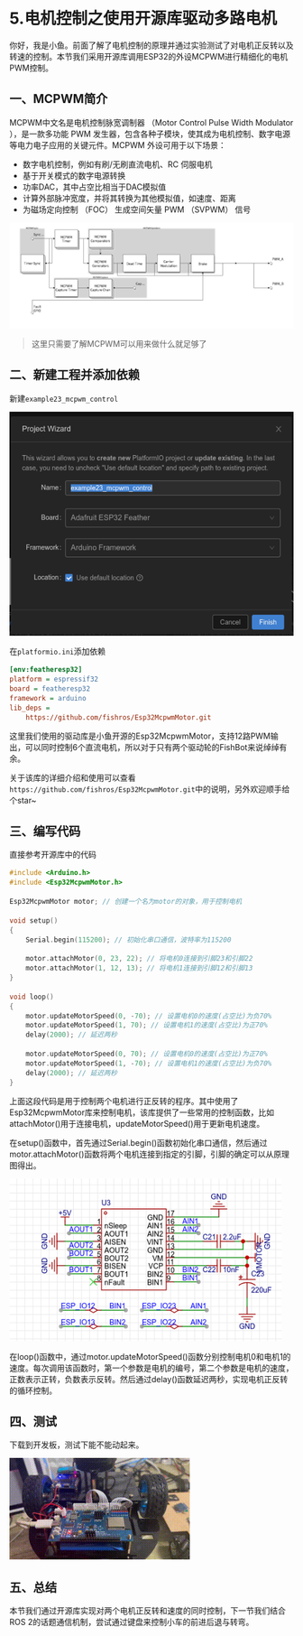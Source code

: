 # 5.电机控制之使用开源库驱动多路电机

你好，我是小鱼。前面了解了电机控制的原理并通过实验测试了对电机正反转以及转速的控制。本节我们采用开源库调用ESP32的外设MCPWM进行精细化的电机PWM控制。



## 一、MCPWM简介

MCPWM中文名是电机控制脉宽调制器 （Motor Control Pulse Width Modulator ），是一款多功能 PWM 发生器，包含各种子模块，使其成为电机控制、数字电源等电力电子应用的关键元件。MCPWM 外设可用于以下场景：

- 数字电机控制，例如有刷/无刷直流电机、RC 伺服电机
- 基于开关模式的数字电源转换
- 功率DAC，其中占空比相当于DAC模拟值
- 计算外部脉冲宽度，并将其转换为其他模拟值，如速度、距离
- 为磁场定向控制 （FOC） 生成空间矢量 PWM （SVPWM） 信号

![img](5.%E7%94%B5%E6%9C%BA%E6%8E%A7%E5%88%B6%E4%B9%8B%E4%BD%BF%E7%94%A8%E5%BC%80%E6%BA%90%E5%BA%93%E9%A9%B1%E5%8A%A8%E5%A4%9A%E8%B7%AF%E7%94%B5%E6%9C%BA/imgs/blockdiag-86892b07b250d747563da34c71508176f90bfe15.png)

> 这里只需要了解MCPWM可以用来做什么就足够了

## 二、新建工程并添加依赖

新建`example23_mcpwm_control`

![image-20230301034249035](5.%E7%94%B5%E6%9C%BA%E6%8E%A7%E5%88%B6%E4%B9%8B%E4%BD%BF%E7%94%A8%E5%BC%80%E6%BA%90%E5%BA%93%E9%A9%B1%E5%8A%A8%E5%A4%9A%E8%B7%AF%E7%94%B5%E6%9C%BA/imgs/image-20230301034249035.png)

在`platformio.ini`添加依赖

```ini
[env:featheresp32]
platform = espressif32
board = featheresp32
framework = arduino
lib_deps = 
	https://github.com/fishros/Esp32McpwmMotor.git
```

这里我们使用的驱动库是小鱼开源的Esp32McpwmMotor，支持12路PWM输出，可以同时控制6个直流电机，所以对于只有两个驱动轮的FishBot来说绰绰有余。

关于该库的详细介绍和使用可以查看`https://github.com/fishros/Esp32McpwmMotor.git`中的说明，另外欢迎顺手给个star~

## 三、编写代码

直接参考开源库中的代码

```cpp
#include <Arduino.h>
#include <Esp32McpwmMotor.h>

Esp32McpwmMotor motor; // 创建一个名为motor的对象，用于控制电机

void setup()
{
    Serial.begin(115200); // 初始化串口通信，波特率为115200

    motor.attachMotor(0, 23, 22); // 将电机0连接到引脚23和引脚22
    motor.attachMotor(1, 12, 13); // 将电机1连接到引脚12和引脚13
}

void loop()
{
    motor.updateMotorSpeed(0, -70); // 设置电机0的速度(占空比)为负70%
    motor.updateMotorSpeed(1, 70); // 设置电机1的速度(占空比)为正70%
    delay(2000); // 延迟两秒

    motor.updateMotorSpeed(0, 70); // 设置电机0的速度(占空比)为正70%
    motor.updateMotorSpeed(1, -70); // 设置电机1的速度(占空比)为负70%
    delay(2000); // 延迟两秒
}
```

上面这段代码是用于控制两个电机进行正反转的程序。其中使用了Esp32McpwmMotor库来控制电机，该库提供了一些常用的控制函数，比如attachMotor()用于连接电机，updateMotorSpeed()用于更新电机速度。

在setup()函数中，首先通过Serial.begin()函数初始化串口通信，然后通过motor.attachMotor()函数将两个电机连接到指定的引脚，引脚的确定可以从原理图得出。

![image-20230301041622013](5.%E7%94%B5%E6%9C%BA%E6%8E%A7%E5%88%B6%E4%B9%8B%E4%BD%BF%E7%94%A8%E5%BC%80%E6%BA%90%E5%BA%93%E9%A9%B1%E5%8A%A8%E5%A4%9A%E8%B7%AF%E7%94%B5%E6%9C%BA/imgs/image-20230301041622013.png)

在loop()函数中，通过motor.updateMotorSpeed()函数分别控制电机0和电机1的速度。每次调用该函数时，第一个参数是电机的编号，第二个参数是电机的速度，正数表示正转，负数表示反转。然后通过delay()函数延迟两秒，实现电机正反转的循环控制。

## 四、测试

下载到开发板，测试下能不能动起来。

![motor2control](5.%E7%94%B5%E6%9C%BA%E6%8E%A7%E5%88%B6%E4%B9%8B%E4%BD%BF%E7%94%A8%E5%BC%80%E6%BA%90%E5%BA%93%E9%A9%B1%E5%8A%A8%E5%A4%9A%E8%B7%AF%E7%94%B5%E6%9C%BA/imgs/motor2control-16776164821012.gif)

## 五、总结

本节我们通过开源库实现对两个电机正反转和速度的同时控制，下一节我们结合ROS 2的话题通信机制，尝试通过键盘来控制小车的前进后退与转弯。
